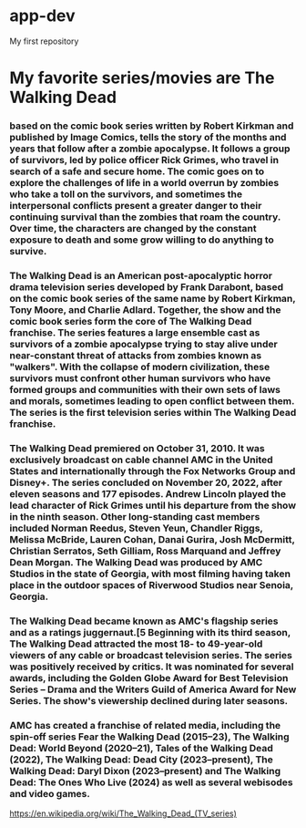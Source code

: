 # app-dev
My first repository
# My favorite series/movies are **The Walking Dead**

### based on the comic book series written by Robert Kirkman and published by Image Comics, tells the story of the months and years that follow after a zombie apocalypse. It follows a group of survivors, led by police officer Rick Grimes, who travel in search of a safe and secure home. The comic goes on to explore the challenges of life in a world overrun by zombies who take a toll on the survivors, and sometimes the interpersonal conflicts present a greater danger to their continuing survival than the zombies that roam the country. Over time, the characters are changed by the constant exposure to death and some grow willing to do anything to survive.

### The Walking Dead is an American post-apocalyptic horror drama television series developed by Frank Darabont, based on the comic book series of the same name by Robert Kirkman, Tony Moore, and Charlie Adlard. Together, the show and the comic book series form the core of The Walking Dead franchise. The series features a large ensemble cast as survivors of a zombie apocalypse trying to stay alive under near-constant threat of attacks from zombies known as "walkers". With the collapse of modern civilization, these survivors must confront other human survivors who have formed groups and communities with their own sets of laws and morals, sometimes leading to open conflict between them. The series is the first television series within The Walking Dead franchise.

### The Walking Dead premiered on October 31, 2010. It was exclusively broadcast on cable channel AMC in the United States and internationally through the Fox Networks Group and Disney+. The series concluded on November 20, 2022, after eleven seasons and 177 episodes. Andrew Lincoln played the lead character of Rick Grimes until his departure from the show in the ninth season. Other long-standing cast members included Norman Reedus, Steven Yeun, Chandler Riggs, Melissa McBride, Lauren Cohan, Danai Gurira, Josh McDermitt, Christian Serratos, Seth Gilliam, Ross Marquand and Jeffrey Dean Morgan. The Walking Dead was produced by AMC Studios in the state of Georgia, with most filming having taken place in the outdoor spaces of Riverwood Studios near Senoia, Georgia.

### The Walking Dead became known as AMC's flagship series and as a ratings juggernaut.[5 Beginning with its third season, The Walking Dead attracted the most 18- to 49-year-old viewers of any cable or broadcast television series. The series was positively received by critics. It was nominated for several awards, including the Golden Globe Award for Best Television Series – Drama and the Writers Guild of America Award for New Series. The show's viewership declined during later seasons.

### AMC has created a franchise of related media, including the spin-off series Fear the Walking Dead (2015–23), The Walking Dead: World Beyond (2020–21), Tales of the Walking Dead (2022), The Walking Dead: Dead City (2023–present), The Walking Dead: Daryl Dixon (2023–present) and The Walking Dead: The Ones Who Live (2024) as well as several webisodes and video games.

<https://en.wikipedia.org/wiki/The_Walking_Dead_(TV_series)>
